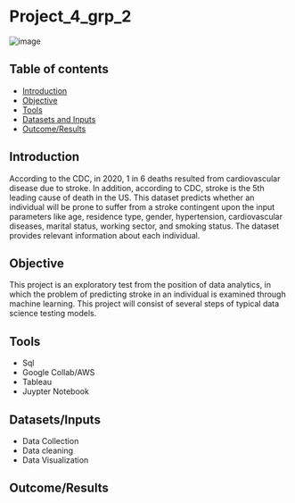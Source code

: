 # Project_4_grp_2

![image](https://user-images.githubusercontent.com/107385310/204402113-c9089e9f-7e60-428f-b14a-9153cf9e77a7.png)

## Table of contents ##
- [Introduction](#Introduction)
- [Objective](#Objective)
- [Tools](#Tools)
- [Datasets and Inputs](#Datasets/Inputs)
- [Outcome/Results](#Outcome/Results)

## Introduction 

According to the CDC, in 2020, 1 in 6 deaths resulted from cardiovascular disease due to stroke. In addition, according to CDC, stroke is the 5th leading cause of death in the US. This dataset predicts whether an individual will be prone to suffer from a stroke contingent upon the input parameters like age, residence type, gender, hypertension, cardiovascular diseases, marital status, working sector, and smoking status. The dataset provides relevant information about each individual. 

## Objective
This project is an exploratory test from the position of data analytics, in which the problem of predicting stroke in an individual is examined through machine learning. This project will consist of several steps of typical data science testing models. 

## Tools
+ Sql
+ Google Collab/AWS 
+ Tableau
+ Juypter Notebook

## Datasets/Inputs 
- Data Collection
- Data cleaning
- Data Visualization

## Outcome/Results
